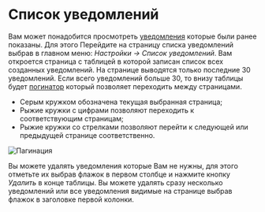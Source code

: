 # Список уведомлений

Вам может понадобится просмотреть [уведомления](/ru/user/general/notice.md) которые были ранее показаны. Для этого
Перейдите на страницу списка уведомлений выбрав в главном меню: *Настройки -> Список уведомлений*. Вам откроется
страница с таблицей в которой записан список всех созданных уведомлений. На странице выводятся только последние 30
уведомлений. Если всего уведомлений больше 30, то внизу таблицы будет
[погинатор](http://ru.wikipedia.org/wiki/Пагинация) который позволяет переходить между страницами.

- Серым кружком обозначена текущая выбранная страница;
- Рыжие кружки с цифрами позволяют переходить к соответствующим страницам;
- Рыжие кружки со стрелками позволяют перейти к следующей или предыдущей странице соответственно.

![Пагинация](https://raw.github.com/anime-db/anime-db-docs/master/images/ru/general/pager.jpg)

Вы можете удалять уведомления которые Вам не нужны, для этого отметьте их выбрав флажок в первом столбце и нажмите
кнопку *Удалить* в конце таблицы. Вы можете удалять сразу несколько уведомлений или все уведомления видимые на странице
выбрав флажок в заголовке первой колонки.